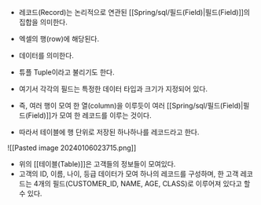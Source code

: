 - 레코드(Record)는 논리적으로 연관된 [[Spring/sql/필드(Field)|필드(Field)]]의 집합을 의미한다.
- 엑셀의 행(row)에 해당된다. 
- 데이터를 의미한다.
- 튜플 Tuple이라고 불리기도 한다.

- 여기서 각각의 필드는 특정한 데이터 타입과 크기가 지정되어 있다.
- 즉, 여러 행이 모여 한 열(column)을 이루듯이 여러 [[Spring/sql/필드(Field)|필드(Field)]]가 모여 한 레코드를 이루는 것이다.
- 따라서 테이블에 행 단위로 저장된 하나하나를 레코드라고 한다.

![[Pasted image 20240106023715.png]]

- 위의 [[테이블(Table)]]은 고객들의 정보들이 모여있다.
- 고객의 ID, 이름, 나이, 등급 데이터가 모여 하나의 레코드를 구성하며, 한 고객 레코드는 4개의 필드(CUSTOMER_ID, NAME, AGE, CLASS)로 이루어져 있다고 할 수 있다.